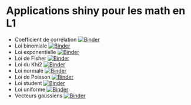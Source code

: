# Applications shiny pour les math en L1

- Coefficient de corrélation [![Binder](http://mybinder.org/badge_logo.svg)](http://mybinder.org/v2/gh/pnavaro/shiny-apps-mathL1/main?urlpath=shiny/coef-correlation/ShinyApps/)
- Loi binomiale [![Binder](http://mybinder.org/badge_logo.svg)](http://mybinder.org/v2/gh/pnavaro/shiny-apps-mathL1/main?urlpath=shiny/loi-binomiale/ShinyApps/)
- Loi exponentielle [![Binder](http://mybinder.org/badge_logo.svg)](http://mybinder.org/v2/gh/pnavaro/shiny-apps-mathL1/main?urlpath=shiny/loi-exponentielle/ShinyApps/)
- Loi de Fisher [![Binder](http://mybinder.org/badge_logo.svg)](http://mybinder.org/v2/gh/pnavaro/shiny-apps-mathL1/main?urlpath=shiny/loi-fisher/ShinyApps/)
- Loi du Khi2 [![Binder](http://mybinder.org/badge_logo.svg)](http://mybinder.org/v2/gh/pnavaro/shiny-apps-mathL1/main?urlpath=shiny/loi-khi2/ShinyApps/)
- Loi normale [![Binder](http://mybinder.org/badge_logo.svg)](http://mybinder.org/v2/gh/pnavaro/shiny-apps-mathL1/main?urlpath=shiny/loi-normale/ShinyApps/)
- Loi de Poisson [![Binder](http://mybinder.org/badge_logo.svg)](http://mybinder.org/v2/gh/pnavaro/shiny-apps-mathL1/main?urlpath=shiny/loi-poisson/ShinyApps/)
- Loi student [![Binder](http://mybinder.org/badge_logo.svg)](http://mybinder.org/v2/gh/pnavaro/shiny-apps-mathL1/main?urlpath=shiny/loi-student/ShinyApps/)
- Loi uniforme [![Binder](http://mybinder.org/badge_logo.svg)](http://mybinder.org/v2/gh/pnavaro/shiny-apps-mathL1/main?urlpath=shiny/loi-uniforme/ShinyApps/)
- Vecteurs gaussiens [![Binder](http://mybinder.org/badge_logo.svg)](http://mybinder.org/v2/gh/pnavaro/shiny-apps-mathL1/main?urlpath=shiny/vec-gaussiens/ShinyApps/)

